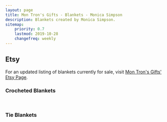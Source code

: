```yaml
---
layout: page
title: Mon Tron's Gifts - Blankets - Monica Simpson
description: Blankets created by Monica Simpson.
sitemap:
    priority: 0.7
    lastmod: 2019-10-28
    changefreq: weekly
---
```

## Etsy

For an updated listing of blankets currently for sale, visit [Mon Tron's Gifts' Etsy Page](https://www.etsy.com/shop/MonTronsGifts).

### Crocheted Blankets

<span class="image main"><img src="{{ site.baseurl }}/images/blue-orange-blanket.jpeg" alt="" /></span>
<span class="image main"><img src="{{ site.baseurl }}/images/shell-blanket.jpeg" alt="" /></span>
<span class="image main"><img src="{{ site.baseurl }}/images/thick-purple-blanket.jpeg" alt="" /></span>
<span class="image main"><img src="{{ site.baseurl }}/images/yellow-gray-blanket.jpeg" alt="" /></span>
<span class="image main"><img src="{{ site.baseurl }}/images/purple-blanket.jpeg" alt="" /></span>
<span class="image main"><img src="{{ site.baseurl }}/images/green-orange-blue-blanket.jpeg" alt="" /></span>

### Tie Blankets

<span class="image main"><img src="{{ site.baseurl }}/images/animal-tie-blanket.jpeg" alt="" /></span>
<span class="image main"><img src="{{ site.baseurl }}/images/elephant-tie-blanket.jpeg" alt="" /></span>
<span class="image main"><img src="{{ site.baseurl }}/images/green-dino-tie-blanket.jpeg" alt="" /></span>
<span class="image main"><img src="{{ site.baseurl }}/images/marvel-tie-blanket.jpeg" alt="" /></span>
<span class="image main"><img src="{{ site.baseurl }}/images/orange-dino-tie-blanket.jpeg" alt="" /></span>
<span class="image main"><img src="{{ site.baseurl }}/images/owl-tie-blanket.jpeg" alt="" /></span>
<span class="image main"><img src="{{ site.baseurl }}/images/puzzle-tie-blanket.jpeg" alt="" /></span>
<span class="image main"><img src="{{ site.baseurl }}/images/forrest-tie-blanket.jpeg" alt="" /></span>
<span class="image main"><img src="{{ site.baseurl }}/images/baseball-tie-blanket.jpeg" alt="" /></span>
<span class="image main"><img src="{{ site.baseurl }}/images/bear-tie-blanket.jpeg" alt="" /></span>
<span class="image main"><img src="{{ site.baseurl }}/images/black-tie-blanket.jpeg" alt="" /></span>
<span class="image main"><img src="{{ site.baseurl }}/images/blue-elephant-tie-blanket.jpeg" alt="" /></span>
<span class="image main"><img src="{{ site.baseurl }}/images/dumptruck-tie-blanket.jpeg" alt="" /></span>
<span class="image main"><img src="{{ site.baseurl }}/images/flamingo-tie-blanket.jpeg" alt="" /></span>
<span class="image main"><img src="{{ site.baseurl }}/images/monkey-tie-blanket.jpeg" alt="" /></span>
<span class="image main"><img src="{{ site.baseurl }}/images/pink-plaid-tie-blanket.jpeg" alt="" /></span>